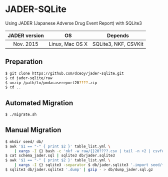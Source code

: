 JADER-SQLite
============

Using JADER (Japanese Adverse Drug Event Report) with SQLite3

| JADER version | OS              | Depends              |
|:-------------:|:---------------:|:--------------------:|
| Nov. 2015     | Linux, Mac OS X | SQLite3, NKF, CSVKit |

Preparation
-----------

```sh
$ git clone https://github.com/dceoy/jader-sqlite.git
$ cd jader-sqlite/raw
$ unzip /path/to/pmdacasereport20????.zip
$ cd ..
```

Automated Migration
-------------------

```sh
$ ./migrate.sh
```

Manual Migration
----------------

```sh
$ mkdir seed/ db/
$ awk '$1 == "-" { print $2 }' table_list.yml \
    | xargs -I {} bash -c 'nkf -w raw/{}20????.csv | tail -n +2 | csvformat -d , -D $ -b > seed/{}.utf8'
$ cat schema_jader.sql | sqlite3 db/jader.sqlite3
$ awk '$1 == "-" { print $2 }' table_list.yml \
    | xargs -I {} sqlite3 -separator $ db/jader.sqlite3 '.import seed/{}.utf8 {}'
$ sqlite3 db/jader.sqlite3 '.dump' | gzip - > db/dump_jader.sql.gz
```
